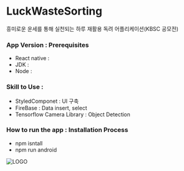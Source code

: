 # LuckWasteSorting

흥미로운 운세를 통해 실천되는 하루 재활용 독려 어플리케이션(KBSC 공모전)



### App Version : Prerequisites
- React native :
- JDK :
- Node :


### Skill to Use :
* StyledComponet : UI 구축
* FireBase : Data insert, select
* Tensorflow Camera Library : Object Detection


### How to run the app :  Installation Process
* npm isntall
* npm run android

![LOGO](https://www.notion.so/image/https%3A%2F%2Fs3-us-west-2.amazonaws.com%2Fsecure.notion-static.com%2F803b659f-0fd9-40c2-91df-370de31d4634%2F%EC%BA%A1%EC%B2%98.png?table=block&id=474e27a3-6d86-4b30-aad5-98a840bf9db1&spaceId=01e9a78f-d9d2-4f02-b98b-3120d9c91654&width=3330&userId=e9391f9a-e26f-4e0f-a8b2-9cdd73dc71a1&cache=v2)
